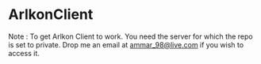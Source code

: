 # ArlkonClient

Note : To get Arlkon Client to work. You need the server for which the repo is set to private. Drop me an email at ammar_98@live.com if you wish to access it.
